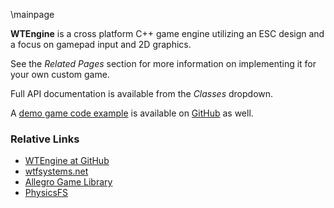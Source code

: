 \mainpage

__WTEngine__ is a cross platform C++ game engine utilizing an ESC design and a focus on gamepad input and 2D graphics.

See the *Related Pages* section for more information on implementing it for your own custom game.

Full API documentation is available from the *Classes* dropdown.

A [demo game code example](https://github.com/wtfsystems/wtengine/tree/master/src/wte_demo) is available on [GitHub](https://github.com/wtfsystems/wtengine/tree/master/src/wte_demo) as well.

### Relative Links
- [WTEngine at GitHub](https://github.com/wtfsystems/wtengine)
- [wtfsystems.net](https://www.wtfsystems.net)
- [Allegro Game Library](https://liballeg.org/)
- [PhysicsFS](https://www.icculus.org/physfs/)
